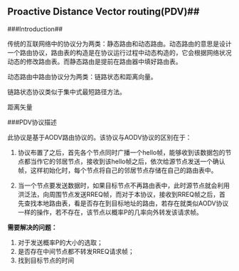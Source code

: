 ## Proactive Distance Vector routing(PDV)##

###Introduction##

传统的互联网络中的协议分为两类：静态路由和动态路由。动态路由的意思是设计一个路由协议，路由表的构造是在协议运行过程中动态构造的，它会根据网络状况动态的修改路由表。而静态路由是提前在路由器中填好路由表。

动态路由中路由协议分为两类：链路状态和距离向量。

链路状态协议类似于集中式最短路径方法。

距离矢量

###PDV协议描述

此协议是基于AODV路由协议的。该协议与AODV协议的区别在于：

1. 协议布置了之后，首先各个节点同时广播一个hello帧，能够收到该数据包的节点都当作它的邻居节点，接收到该hello帧之后，依次给源节点发送一个确认帧，这样初始化时，每个节点将自己的邻居节点存储在自己的路由表中。

2. 当一个节点要发送数据时，如果目标节点不再路由表中，此时源节点就会利用洪泛法，向周围节点发送RREQ帧，而对于本协议，接收到RREQ帧之后，首先查找本地路由表，看是否存在到目标地址的路由，若存在就类似AODV协议一样的操作，若不存在，该节点以概率P的几率向外转发该请求帧。

**需要解决的问题：**

1. 对于发送概率P的大小的选取；
2. 是否存在中间节点都不转发RREQ请求帧；
3. 找到目标节点的时间
